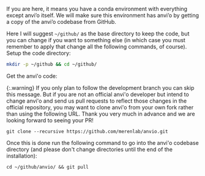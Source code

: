 If you are here, it means you have a conda environment with everything except anvi’o itself. We will make sure this environment has anvi’o by getting a copy of the anvi’o codebase from GitHub.

Here I will suggest `~/github/` as the base directory to keep the code, but you can change if you want to something else (in which case you must remember to apply that change all the following commands, of course). Setup the code directory:

``` bash
mkdir -p ~/github && cd ~/github/
```

Get the anvi'o code:

{:.warning}
If you only plan to follow the development branch you can skip this message. But if you are not an official anvi'o developer but intend to change anvi'o and send us pull requests to reflect those changes in the official repository, you may want to clone anvi'o from your own fork rather than using the following URL. Thank you very much in advance and we are looking forward to seeing your PR!

```
git clone --recursive https://github.com/merenlab/anvio.git
```

Once this is done run the following command to go into the anvi'o codebase directory (and please don't change directories until the end of the installation):

```
cd ~/github/anvio/ && git pull
```

